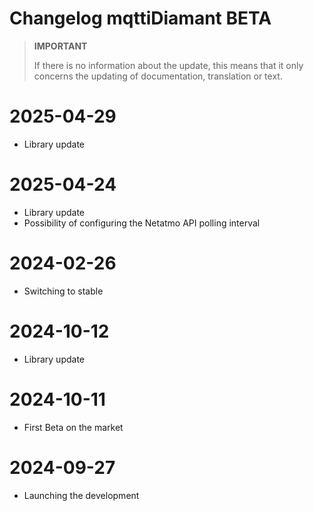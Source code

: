 # Changelog mqttiDiamant BETA

>**IMPORTANT**
>
>If there is no information about the update, this means that it only concerns the updating of documentation, translation or text.

# 2025-04-29
- Library update

# 2025-04-24
- Library update
- Possibility of configuring the Netatmo API polling interval

# 2024-02-26
- Switching to stable

# 2024-10-12
- Library update

# 2024-10-11
- First Beta on the market

# 2024-09-27
- Launching the development